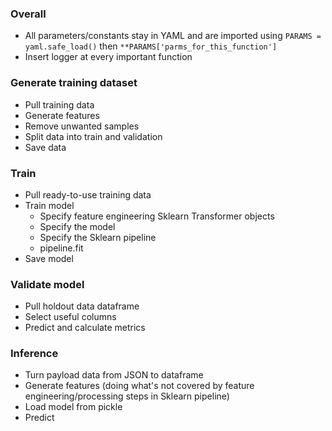 ### Overall

- All parameters/constants stay in YAML and are imported using `PARAMS = yaml.safe_load()` then `**PARAMS['parms_for_this_function']`
- Insert logger at every important function

### Generate training dataset

- Pull training data
- Generate features
- Remove unwanted samples
- Split data into train and validation
- Save data

### Train

- Pull ready-to-use training data
- Train model
    - Specify feature engineering Sklearn Transformer objects
    - Specify the model
    - Specify the Sklearn pipeline
    - pipeline.fit
- Save model

### Validate model

- Pull holdout data dataframe
- Select useful columns
- Predict and calculate metrics

### Inference

- Turn payload data from JSON to dataframe
- Generate features (doing what's not covered by feature engineering/processing steps in Sklearn pipeline)
- Load model from pickle
- Predict